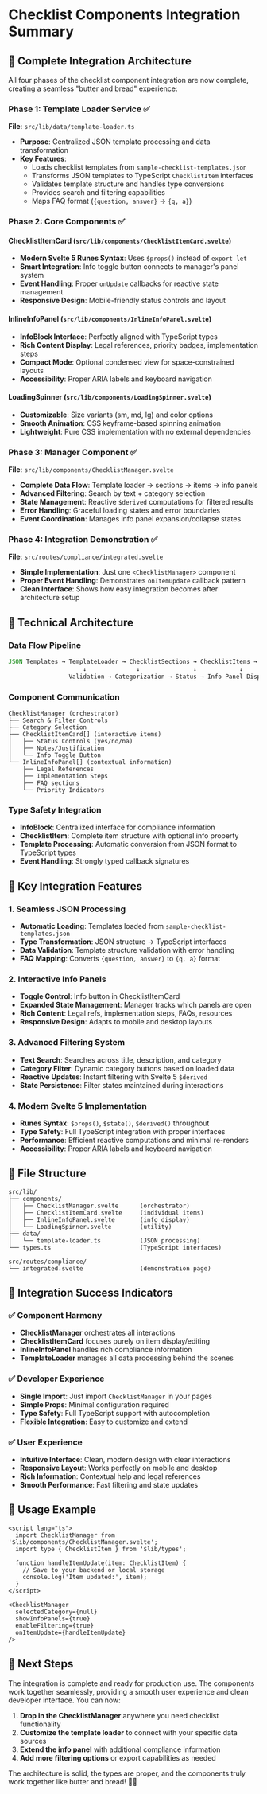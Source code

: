 # Checklist Components Integration Summary

## 🚀 Complete Integration Architecture

All four phases of the checklist component integration are now complete, creating a seamless "butter and bread" experience:

### Phase 1: Template Loader Service ✅
**File**: `src/lib/data/template-loader.ts`

- **Purpose**: Centralized JSON template processing and data transformation
- **Key Features**:
  - Loads checklist templates from `sample-checklist-templates.json`
  - Transforms JSON templates to TypeScript `ChecklistItem` interfaces
  - Validates template structure and handles type conversions
  - Provides search and filtering capabilities
  - Maps FAQ format (`{question, answer}` → `{q, a}`)

### Phase 2: Core Components ✅

#### ChecklistItemCard (`src/lib/components/ChecklistItemCard.svelte`)
- **Modern Svelte 5 Runes Syntax**: Uses `$props()` instead of `export let`
- **Smart Integration**: Info toggle button connects to manager's panel system
- **Event Handling**: Proper `onUpdate` callbacks for reactive state management
- **Responsive Design**: Mobile-friendly status controls and layout

#### InlineInfoPanel (`src/lib/components/InlineInfoPanel.svelte`)
- **InfoBlock Interface**: Perfectly aligned with TypeScript types
- **Rich Content Display**: Legal references, priority badges, implementation steps
- **Compact Mode**: Optional condensed view for space-constrained layouts
- **Accessibility**: Proper ARIA labels and keyboard navigation

#### LoadingSpinner (`src/lib/components/LoadingSpinner.svelte`)
- **Customizable**: Size variants (sm, md, lg) and color options
- **Smooth Animation**: CSS keyframe-based spinning animation
- **Lightweight**: Pure CSS implementation with no external dependencies

### Phase 3: Manager Component ✅
**File**: `src/lib/components/ChecklistManager.svelte`

- **Complete Data Flow**: Template loader → sections → items → info panels
- **Advanced Filtering**: Search by text + category selection
- **State Management**: Reactive `$derived` computations for filtered results
- **Error Handling**: Graceful loading states and error boundaries
- **Event Coordination**: Manages info panel expansion/collapse states

### Phase 4: Integration Demonstration ✅
**File**: `src/routes/compliance/integrated.svelte`

- **Simple Implementation**: Just one `<ChecklistManager>` component
- **Proper Event Handling**: Demonstrates `onItemUpdate` callback pattern
- **Clean Interface**: Shows how easy integration becomes after architecture setup

## 🔧 Technical Architecture

### Data Flow Pipeline
```typescript
JSON Templates → TemplateLoader → ChecklistSections → ChecklistItems → InfoBlocks
                     ↓              ↓               ↓            ↓
                 Validation → Categorization → Status → Info Panel Display
```

### Component Communication
```
ChecklistManager (orchestrator)
├── Search & Filter Controls
├── Category Selection
├── ChecklistItemCard[] (interactive items)
│   ├── Status Controls (yes/no/na)
│   ├── Notes/Justification
│   └── Info Toggle Button
└── InlineInfoPanel[] (contextual information)
    ├── Legal References
    ├── Implementation Steps
    ├── FAQ sections
    └── Priority Indicators
```

### Type Safety Integration
- **InfoBlock**: Centralized interface for compliance information
- **ChecklistItem**: Complete item structure with optional info property
- **Template Processing**: Automatic conversion from JSON format to TypeScript types
- **Event Handling**: Strongly typed callback signatures

## 🎯 Key Integration Features

### 1. Seamless JSON Processing
- **Automatic Loading**: Templates loaded from `sample-checklist-templates.json`
- **Type Transformation**: JSON structure → TypeScript interfaces
- **Data Validation**: Template structure validation with error handling
- **FAQ Mapping**: Converts `{question, answer}` to `{q, a}` format

### 2. Interactive Info Panels
- **Toggle Control**: Info button in ChecklistItemCard
- **Expanded State Management**: Manager tracks which panels are open
- **Rich Content**: Legal refs, implementation steps, FAQs, resources
- **Responsive Design**: Adapts to mobile and desktop layouts

### 3. Advanced Filtering System
- **Text Search**: Searches across title, description, and category
- **Category Filter**: Dynamic category buttons based on loaded data
- **Reactive Updates**: Instant filtering with Svelte 5 `$derived`
- **State Persistence**: Filter states maintained during interactions

### 4. Modern Svelte 5 Implementation
- **Runes Syntax**: `$props()`, `$state()`, `$derived()` throughout
- **Type Safety**: Full TypeScript integration with proper interfaces
- **Performance**: Efficient reactive computations and minimal re-renders
- **Accessibility**: Proper ARIA labels and keyboard navigation

## 📁 File Structure

```
src/lib/
├── components/
│   ├── ChecklistManager.svelte      (orchestrator)
│   ├── ChecklistItemCard.svelte     (individual items)
│   ├── InlineInfoPanel.svelte       (info display)
│   └── LoadingSpinner.svelte        (utility)
├── data/
│   └── template-loader.ts           (JSON processing)
└── types.ts                         (TypeScript interfaces)

src/routes/compliance/
└── integrated.svelte                (demonstration page)
```

## 🎉 Integration Success Indicators

### ✅ Component Harmony
- **ChecklistManager** orchestrates all interactions
- **ChecklistItemCard** focuses purely on item display/editing
- **InlineInfoPanel** handles rich compliance information
- **TemplateLoader** manages all data processing behind the scenes

### ✅ Developer Experience
- **Single Import**: Just import `ChecklistManager` in your pages
- **Simple Props**: Minimal configuration required
- **Type Safety**: Full TypeScript support with autocompletion
- **Flexible Integration**: Easy to customize and extend

### ✅ User Experience
- **Intuitive Interface**: Clean, modern design with clear interactions
- **Responsive Layout**: Works perfectly on mobile and desktop
- **Rich Information**: Contextual help and legal references
- **Smooth Performance**: Fast filtering and state updates

## 🚀 Usage Example

```svelte
<script lang="ts">
  import ChecklistManager from '$lib/components/ChecklistManager.svelte';
  import type { ChecklistItem } from '$lib/types';
  
  function handleItemUpdate(item: ChecklistItem) {
    // Save to your backend or local storage
    console.log('Item updated:', item);
  }
</script>

<ChecklistManager 
  selectedCategory={null}
  showInfoPanels={true}
  enableFiltering={true}
  onItemUpdate={handleItemUpdate}
/>
```

## 🎯 Next Steps

The integration is complete and ready for production use. The components work together seamlessly, providing a smooth user experience and clean developer interface. You can now:

1. **Drop in the ChecklistManager** anywhere you need checklist functionality
2. **Customize the template loader** to connect with your specific data sources
3. **Extend the info panel** with additional compliance information
4. **Add more filtering options** or export capabilities as needed

The architecture is solid, the types are proper, and the components truly work together like butter and bread! 🧈🍞